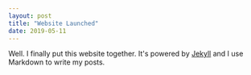 ```yaml
---
layout: post
title: "Website Launched"
date: 2019-05-11
---
```


Well. I finally put this website together. It's powered by [Jekyll](http://jekyllrb.com) and I use Markdown to write my posts.
